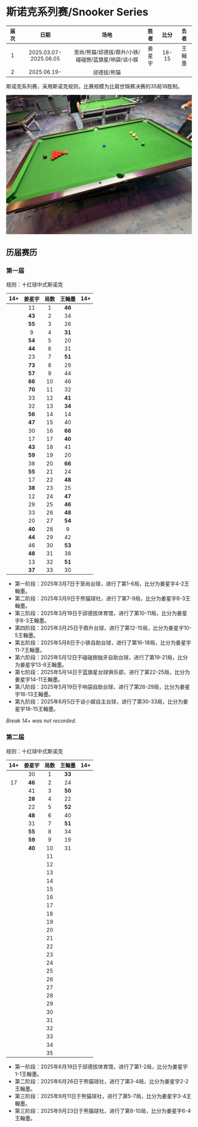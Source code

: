 # 斯诺克系列赛/Snooker Series

| 届次 |   日期                 |                     场地                         | 胜者   | 比分  | 负者  |
| :--: | :-------------------: | :----------------------------------------------: | :---: | :---: | :---: |
| 1    | 2025.03.07-2025.06.05 | 至尚/熊猫/邱德拔/鼎升/小铁/碰碰捌/蓝旗星/响袋/谈小娱 | 姜星宇 | 18-15 | 王翰墨 |
| 2    | 2025.06.19-           | 邱德拔/熊猫                                       |       |       |       |

斯诺克系列赛，采用斯诺克规则，比赛规模为比肩世锦赛决赛的35局18胜制。

![](./img/snooker_series.jpg)

## 历届赛历

### 第一届

规则：十红球中式斯诺克

| 14+  | 姜星宇  |  局数  | 王翰墨  | 14+   |
| :--: | :----: | :----: | :----: | :---: |
|      |   11   |   1    | **46** |       |
|      | **43** |   2    |   34   |       |
|      | **55** |   3    |   26   |       |
|      |   9    |   4    | **31** |       |
|      | **54** |   5    |   20   |       |
|      | **44** |   6    |   31   |       |
|      |   23   |   7    | **51** |       |
|      | **73** |   8    |   29   |       |
|      | **57** |   9    |   44   |       |
|      | **66** |   10   |   46   |       |
|      | **70** |   11   |   32   |       |
|      |   33   |   12   | **41** |       |
|      |   32   |   13   | **34** |       |
|      | **56** |   14   |   14   |       |
|      | **47** |   15   |   40   |       |
|      |   30   |   16   | **66** |       |
|      |   17   |   17   | **40** |       |
|      | **43** |   18   |   41   |       |
|      | **59** |   19   |   20   |       |
|      |   38   |   20   | **66** |       |
|      | **55** |   21   |   24   |       |
|      |   17   |   22   | **48** |       |
|      | **38** |   23   |   25   |       |
|      |   12   |   24   | **47** |       |
|      |   29   |   25   | **46** |       |
|      |   33   |   26   | **48** |       |
|      |   20   |   27   | **54** |       |
|      | **40** |   28   |   9    |       |
|      | **44** |   29   |   42   |       |
|      |   46   |   30   | **53** |       |
|      | **48** |   31   |   38   |       |
|      |   13   |   32   | **51** |       |
|      | **37** |   33   |   30   |       |

- 第一阶段：2025年3月7日于至尚台球，进行了第1-6局，比分为姜星宇4-2王翰墨。
- 第二阶段：2025年3月9日于熊猫球社，进行了第7-9局，比分为姜星宇6-3王翰墨。
- 第三阶段：2025年3月19日于邱德拔体育馆，进行了第10-11局，比分为姜星宇8-3王翰墨。
- 第四阶段：2025年3月25日于鼎升台球，进行了第12-15局，比分为姜星宇10-5王翰墨。
- 第五阶段：2025年5月8日于小铁自助台球，进行了第16-18局，比分为姜星宇11-7王翰墨。
- 第六阶段：2025年5月12日于碰碰捌独牙自助台球，进行了第19-21局，比分为姜星宇13-8王翰墨。
- 第七阶段：2025年5月14日于蓝旗星台球俱乐部，进行了第22-25局，比分为姜星宇14-11王翰墨。
- 第八阶段：2025年5月19日于响袋自助台球，进行了第26-29局，比分为姜星宇16-13王翰墨。
- 第九阶段：2025年6月5日于谈小娱自主台球，进行了第30-33局，比分为姜星宇18-15王翰墨。

*Break 14+ was not recorded.*

### 第二届

规则：十红球中式斯诺克

| 14+  | 姜星宇  |  局数  | 王翰墨  | 14+   |
| :--: | :----: | :----: | :----: | :---: |
|      |   30   |   1    | **33** |       |
|  17  | **46** |   2    |   24   |       |
|      |   41   |   3    | **50** |       |
|      | **28** |   4    |   22   |       |
|      |   22   |   5    | **52** |       |
|      | **48** |   6    |   40   |       |
|      |   31   |   7    | **51** |       |
|      | **55** |   8    |   34   |       |
|      | **59** |   9    |   19   |       |
|      | **40** |   10   |   31   |       |
|      |        |   11   |        |       |
|      |        |   12   |        |       |
|      |        |   13   |        |       |
|      |        |   14   |        |       |
|      |        |   15   |        |       |
|      |        |   16   |        |       |
|      |        |   17   |        |       |
|      |        |   18   |        |       |
|      |        |   19   |        |       |
|      |        |   20   |        |       |
|      |        |   21   |        |       |
|      |        |   22   |        |       |
|      |        |   23   |        |       |
|      |        |   24   |        |       |
|      |        |   25   |        |       |
|      |        |   26   |        |       |
|      |        |   27   |        |       |
|      |        |   28   |        |       |
|      |        |   29   |        |       |
|      |        |   30   |        |       |
|      |        |   31   |        |       |
|      |        |   32   |        |       |
|      |        |   33   |        |       |
|      |        |   34   |        |       |
|      |        |   35   |        |       |

- 第一阶段：2025年6月19日于邱德拔体育馆，进行了第1-2局，比分为姜星宇1-1王翰墨。
- 第二阶段：2025年6月26日于熊猫球社，进行了第3-4局，比分为姜星宇2-2王翰墨。
- 第三阶段：2025年9月11日于熊猫球社，进行了第5-7局，比分为姜星宇3-4王翰墨。
- 第三阶段：2025年9月23日于熊猫球社，进行了第8-10局，比分为姜星宇6-4王翰墨。